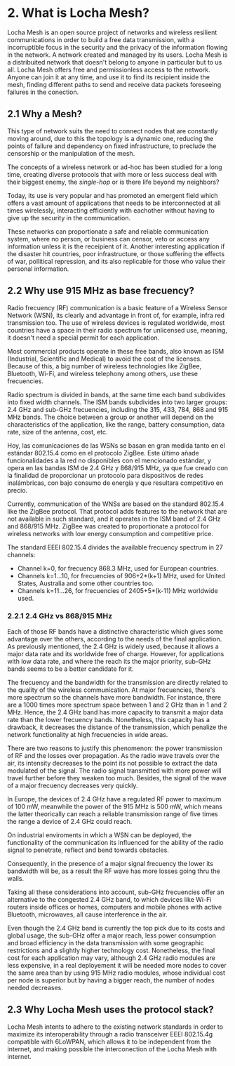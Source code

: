 # 2. What is Locha Mesh?

Locha Mesh is an open source project of networks and wireless resilient communications in order to build a free data transmission, with a incorruptible focus in the security and the privacy of the information flowing in the network. A network created and managed by its users. Locha Mesh is a distribuited network that doesn't belong to anyone in particular but to us all. Locha Mesh offers free and permissionless access to the network. Anyone can join it at any time, and use it to find its recipient inside the mesh, finding different paths to send and receive data packets foreseeing failures in the conection.

## 2.1 Why a Mesh?

This type of network suits the need to connect nodes that are constantly moving around, due to this the topology is a dynamic one, reducing the points of failure and dependency on fixed infrastructure, to preclude the censorship or the manipulation of the mesh.

The concepts of a wireless network or ad-hoc has been studied for a long time, creating diverse protocols that with more or less success deal with their biggest enemy, the _single-hop_ or is there life beyond my neighbors?

Today, its use is very popular and has promoted an emergent field which offers a vast amount of applications that needs to be interconnected at all times wirelessly, interacting efficiently with eachother without having to give up the security in the communication.

These networks can proportionate a safe and reliable communication system, where no person, or business can censor, veto or access any information unless it is the receipient of it. Another interesting application if the disaster hit countries, poor infrastructure, or those suffering the effects of war, pollitical repression, and its also replicable for those who value their personal information.

## 2.2 Why use 915 MHz as base frecuency?

Radio frecuency (RF) communication is a basic feature of a Wireless Sensor Network (WSN), its clearly and advantage in front of, for example, infra red transmission too. The use of wireless devices is regulated worldwide, most countries have a space in their radio spectrum for unlicensed use, meaning, it doesn't need a special permit for each application.

Most commercial products operate in these free bands, also known as ISM (Industrial, Scientific and Medical) to avoid the cost of the licenses. Because of this, a big number of wireless technologies like ZigBee, Bluetooth, Wi-Fi, and wireless telephony among others, use these frecuencies.

Radio spectrum is divided in bands, at the same time each band subdivides into fixed width channels. The ISM bands subdivides into two larger groups: 2.4 GHz and sub-GHz frecuencies, including the 315, 433, 784, 868 and 915 MHz bands. The choice between a group or another will depend on the characteristics of the application, like the range, battery consumption, data rate, size of the antenna, cost, etc.

Hoy, las comunicaciones de las WSNs se basan en gran medida tanto en el estándar 802.15.4 como en el protocolo ZigBee. Este último añade funcionalidades a la red no disponibles con el mencionado estándar, y opera en las bandas ISM de 2.4 GHz y 868/915 MHz, ya que fue creado con la finalidad de proporcionar un protocolo para dispositivos de redes inalámbricas, con bajo consumo de energía y que resultara competitivo en precio.

Currently, communication of the WNSs are based on the standard 802.15.4 like the ZigBee protocol. That protocol adds features to the network that are not available in such standard, and it operates in the ISM band of 2.4 GHz and 868/915 MHz. ZigBee was created to proportionate a protocol for wireless networks with low energy consumption and competitive price.


The standard EEEI 802.15.4 divides the available frecuency spectrum in 27 channels:

- Channel k=0, for frecuency 868.3 MHz, used for European countries.
- Channels k=1...10, for frecuencies of 906+2*(k+1) MHz, used for United States, Australia and some other countries too.
- Channels k=11...26, for frecuencies of 2405+5*(k-11) MHz worldwide used.

### 2.2.1 2.4 GHz vs 868/915 MHz

Each of those RF bands have a distinctive characteristic which gives some advantage over the others, according to the needs of the final application. As previously mentioned, the 2.4 GHz is widely used, because it allows a major data rate and its worldwide free of charge. However, for applications with low data rate, and where the reach its the major priority, sub-GHz bands seems to be a better candidate for it.

The frecuency and the bandwidth for the transmission are directly related to the quality of the wireless communication. At major frecuencies, there's more spectrum so the channels have more bandwidth. For instance, there are a 1000 times more spectrum space between 1 and 2 GHz than in 1 and 2 MHz. Hence, the 2.4 GHz band has more capacity to transmit a major data rate than the lower frecuency bands. Nonetheless, this capacity has a drawback, it decreases the distance of the transmission, which penalize the network functionality at high frecuencies in wide areas.

There are two reasons to justify this phenomenon: the power transmission of RF and the losses over propagation. As the radio wave travels over the air, its intensity decreases to the point its not possible to extract the data modulated of the signal. The radio signal transmitted with more power will travel further before they weaken too much. Besides, the signal of the wave of a major frecuency decreases very quickly.

In Europe, the devices of 2.4 GHz have a regulated RF power to maximum of 100 mW, meanwhile the power of the 915 MHz is 500 mW, which means the latter theorically can reach a reliable transmission range of five times the range a device of 2.4 GHz could reach.  

On industrial enviroments in which a WSN can be deployed, the functionality of the communication its influenced for the ability of the radio signal to penetrate, reflect and bend towards obstacles.

Consequently, in the presence of a major signal frecuency the lower its bandwidth will be, as a result the RF wave has more losses going thru the walls.

Taking all these considerations into account, sub-GHz frecuencies offer an alternative to the congested 2.4 GHz band, to which devices like Wi-Fi routers inside offices or homes, computers and mobile phones with active Bluetooth, microwaves, all cause interference in the air.

Even though the 2.4 GHz band is currently the top pick due to its costs and global usage, the sub-GHz offer a major reach, less power consumption and broad efficiency in the data transmission with some geographic restrictions and a slightly higher technology cost. Nonetheless, the final cost for each application may vary, although 2.4 GHz radio modules are less expensive, in a real deployement it will be needed more nodes to cover the same area than by using 915 MHz radio modules, whose individual cost per node is superior but by having a bigger reach, the number of nodes needed decreases.


## 2.3 Why Locha Mesh uses the protocol stack?

Locha Mesh intents to adhere to the existing network standards in order to maximize its interoperability through a radio transceiver EEEI 802.15.4g compatible with 6LoWPAN, which allows it to be independent from the internet, and making possible the interconection of the Locha Mesh with internet.
